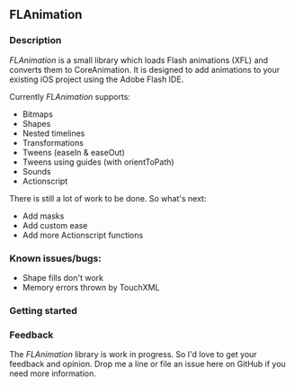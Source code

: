 ## FLAnimation

### Description
*FLAnimation* is a small library which loads Flash animations (XFL) and converts them to CoreAnimation.
It is designed to add animations to your existing iOS project using the Adobe Flash IDE.

Currently *FLAnimation* supports:

* Bitmaps
* Shapes
* Nested timelines
* Transformations
* Tweens (easeIn & easeOut)
* Tweens using guides (with orientToPath)
* Sounds
* Actionscript 


There is still a lot of work to be done. 
So what's next:

* Add masks
* Add custom ease
* Add more Actionscript functions


### Known issues/bugs:
* Shape fills don't work
* Memory errors thrown by TouchXML


### Getting started


### Feedback
The *FLAnimation* library is work in progress. So I'd love to get your feedback and opinion.
Drop me a line or file an issue here on GitHub if you need more information.